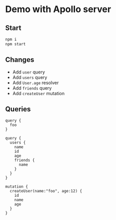 # Demo with Apollo server 
## Start
```bash
npm i
npm start
```

## Changes
- Add `user` query
- Add `users` query
- Add `User.age` resolver
- Add `friends` query
- Add `createUser` mutation

## Queries
```gql
query {
  foo
}

query {
  users {
    name
    id
    age
    friends {
      name
    }
  }
}

mutation {
  createUser(name:"foo", age:12) {
    id
    name
    age
  }
}
```